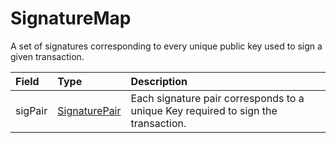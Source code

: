 # SignatureMap

A set of signatures corresponding to every unique public key used to sign a given transaction.

| Field | Type | Description |
| :--- | :--- | :--- |
| sigPair | ​[SignaturePair](https://docs.hedera.com/hedera-api/basic-types-1/signaturepair)​ | Each signature pair corresponds to a unique Key required to sign the transaction. |

  
  



